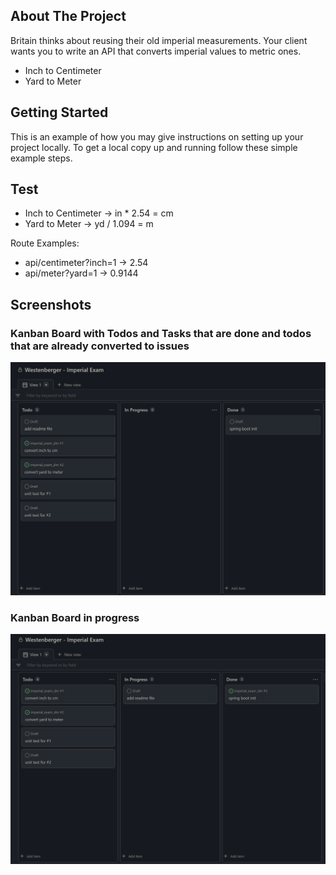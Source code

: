 <!-- ABOUT THE PROJECT -->
## About The Project
Britain thinks about reusing their old imperial measurements. Your client wants you to write
an API that converts imperial values to metric ones.
* Inch to Centimeter
* Yard to Meter

<!-- GETTING STARTED -->
## Getting Started

This is an example of how you may give instructions on setting up your project locally.
To get a local copy up and running follow these simple example steps.

<!-- TEST -->
## Test

* Inch to Centimeter -> in * 2.54 = cm
* Yard to Meter -> yd / 1.094 = m

Route Examples:
* api/centimeter?inch=1 -> 2.54
* api/meter?yard=1 -> 0.9144

<!-- SCREENSHOTS -->
## Screenshots

### Kanban Board with Todos and Tasks that are done and todos that are already converted to issues

![alt text](/documentation/screenshots/kanban1.png "Title")

### Kanban Board in progress

![alt text](/documentation/screenshots/kanban2.png "Title")

